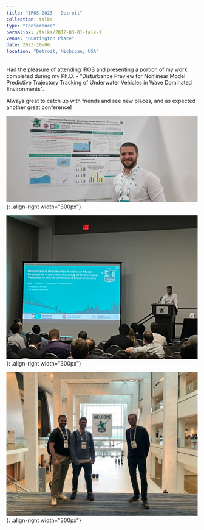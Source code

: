 ```yaml
---
title: "IROS 2023 - Detroit"
collection: talks
type: "Conference"
permalink: /talks/2012-03-01-talk-1
venue: "Huntington Place"
date: 2023-10-06
location: "Detroit, Michigan, USA"
---
```


Had the pleasure of attending IROS and presenting a portion of my work completed during my Ph.D. - "Disturbance Preview for Nonlinear Model Predictive Trajectory Tracking of Underwater Vehicles in Wave Dominated Environments". 

Always great to catch up with friends and see new places, and as expected another great conference!

![poster](/images/1000005013.jpg){: .align-right width="300px"} 

![presentation](/images/IMG_7901.jpg){: .align-right width="300px"} 

![max_alvaro](/images/F7wvi_wWgAACRv1.jpg){: .align-right width="300px"}
